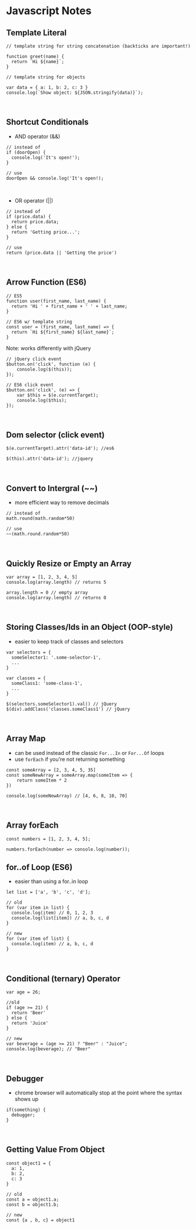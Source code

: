 # Javascript Notes

## Template Literal
```
// template string for string concatenation (backticks are important!)

function greet(name) {
  return `Hi ${name}`;
}

// template string for objects

var data = { a: 1, b: 2, c: 3 }
console.log(`Show object: ${JSON.stringify(data)}`);
```
<br>

## Shortcut Conditionals
- AND operator (&&)
```
// instead of
if (doorOpen) {
  console.log('It's open!');
}

// use
doorOpen && console.log('It's open!);
```
<br>

- OR operator (||)
```
// instead of
if (price.data) {
  return price.data;
} else {
  return 'Getting price...';
}

// use
return (price.data || 'Getting the price')
```
<br>

## Arrow Function (ES6)
```
// ES5
function user(first_name, last_name) {
  return 'Hi ' + first_name + ' ' + last_name;
}

// ES6 w/ template string
const user = (first_name, last_name) => {
  return `Hi ${first_name} ${last_name}`;
}
```
Note: works differently with jQuery

```
// jQuery click event
$button.on('click', function (e) {
    console.log($(this));
});

// ES6 click event
$button.on('click', (e) => {
    var $this = $(e.currentTarget);
    console.log($this);
});
```
<br>

## Dom selector (click event)
```
$(e.currentTarget).attr('data-id'); //es6

$(this).attr('data-id'); //jquery
```
<br>

## Convert to Intergral (~~)
- more efficient way to remove decimals
```
// instead of
math.round(math.random*50)

// use
~~(math.round.random*50)
```
<br>

## Quickly Resize or Empty an Array
```
var array = [1, 2, 3, 4, 5]
console.log(array.length) // returns 5

array.length = 0 // empty array
console.log(array.length) // returns 0
```
<br>

## Storing Classes/Ids in an Object (OOP-style)
- easier to keep track of classes and selectors
```
var selectors = {
  someSelector1: '.some-selector-1',
  ...
}

var classes = {
  someClass1: 'some-class-1',
  ...
}

$(selectors.someSelector1).val() // jQuery
$(div).addClass('classes.someClass1') // jQuery
```
<br>

## Array Map
- can be used instead of the classic `For...In` or `For...Of` loops
- use `forEach` if you're not returning something
```
const someArray = [2, 3, 4, 5, 35]
const someNewArray = someArray.map(someItem => {
    return someItem * 2
})

console.log(someNewArray) // [4, 6, 8, 10, 70]
```
<br>

## Array forEach
```
const numbers = [1, 2, 3, 4, 5];

numbers.forEach(number => console.log(number));

```

## for..of Loop (ES6)
- easier than using a for..in loop
```
let list = ['a', 'b', 'c', 'd'];

// old
for (var item in list) {
  console.log(item) // 0, 1, 2, 3
  console.log(list[item]) // a, b, c, d
}

// new
for (var item of list) {
  console.log(item) // a, b, c, d
}
```
<br>

## Conditional (ternary) Operator
```
var age = 26;

//old
if (age >= 21) {
  return 'Beer'
} else {
  return 'Juice'
}

// new
var beverage = (age >= 21) ? "Beer" : "Juice";
console.log(beverage); // "Beer"
```
<br>

## Debugger
- chrome browser will automatically stop at the point where the syntax shows up

```
if(something) {
  debugger;
}
```
<br>

## Getting Value From Object
```
const object1 = {
  a: 1,
  b: 2,
  c: 3
}

// old
const a = object1.a;
const b = object1.b;

// new
const {a , b, c} = object1
```
<br>

